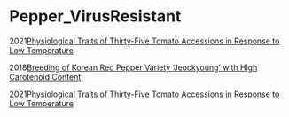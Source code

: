 # Pepper_VirusResistant

2021[Physiological Traits of Thirty-Five Tomato Accessions in Response to Low Temperature](https://econpapers.repec.org/article/gamjagris/v_3a11_3ay_3a2021_3ai_3a8_3ap_3a792-_3ad_3a617470.htm)

2018[Breeding of Korean Red Pepper Variety ‘Jeockyoung’ with High Carotenoid Content](https://www.koreabreedjournal.org/journal/view.html?doi=10.9787/KJBS.2018.50.3.302)

2021[Physiological Traits of Thirty-Five Tomato Accessions in Response to Low Temperature](https://www.mdpi.com/2077-0472/11/8/792)
